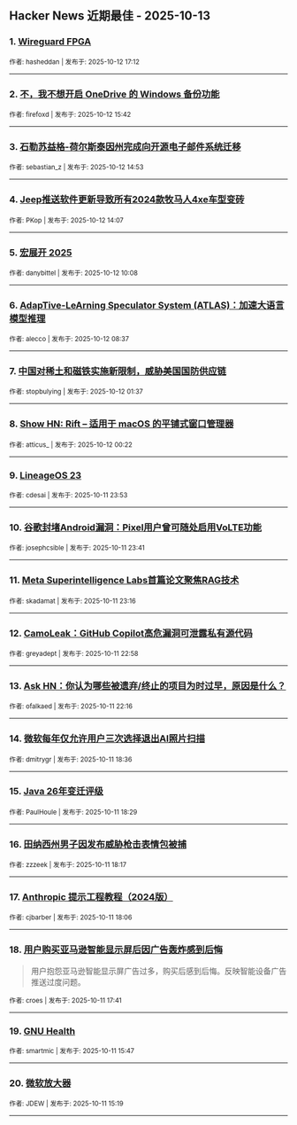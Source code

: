 ## Hacker News 近期最佳 - 2025-10-13


### 1. [Wireguard FPGA](https://news.ycombinator.com/item?id=45559857)

<sub>作者: hasheddan | 发布于: 2025-10-12 17:12</sub>

---

### 2. [不，我不想开启 OneDrive 的 Windows 备份功能](https://news.ycombinator.com/item?id=45559023)

<sub>作者: firefoxd | 发布于: 2025-10-12 15:42</sub>

---

### 3. [石勒苏益格-荷尔斯泰因州完成向开源电子邮件系统迁移](https://news.ycombinator.com/item?id=45558635)

<sub>作者: sebastian_z | 发布于: 2025-10-12 14:53</sub>

---

### 4. [Jeep推送软件更新导致所有2024款牧马人4xe车型变砖](https://news.ycombinator.com/item?id=45558318)

<sub>作者: PKop | 发布于: 2025-10-12 14:07</sub>

---

### 5. [宏展开 2025](https://news.ycombinator.com/item?id=45556952)

<sub>作者: danybittel | 发布于: 2025-10-12 10:08</sub>

---

### 6. [AdapTive-LeArning Speculator System (ATLAS)：加速大语言模型推理](https://news.ycombinator.com/item?id=45556474)

<sub>作者: alecco | 发布于: 2025-10-12 08:37</sub>

---

### 7. [中国对稀土和磁铁实施新限制，威胁美国国防供应链](https://news.ycombinator.com/item?id=45554369)

<sub>作者: stopbulying | 发布于: 2025-10-12 01:37</sub>

---

### 8. [Show HN: Rift – 适用于 macOS 的平铺式窗口管理器](https://news.ycombinator.com/item?id=45553995)

<sub>作者: atticus_ | 发布于: 2025-10-12 00:22</sub>

---

### 9. [LineageOS 23](https://news.ycombinator.com/item?id=45553835)

<sub>作者: cdesai | 发布于: 2025-10-11 23:53</sub>

---

### 10. [谷歌封堵Android漏洞：Pixel用户曾可随处启用VoLTE功能](https://news.ycombinator.com/item?id=45553764)

<sub>作者: josephcsible | 发布于: 2025-10-11 23:41</sub>

---

### 11. [Meta Superintelligence Labs首篇论文聚焦RAG技术](https://news.ycombinator.com/item?id=45553577)

<sub>作者: skadamat | 发布于: 2025-10-11 23:16</sub>

---

### 12. [CamoLeak：GitHub Copilot高危漏洞可泄露私有源代码](https://news.ycombinator.com/item?id=45553422)

<sub>作者: greyadept | 发布于: 2025-10-11 22:58</sub>

---

### 13. [Ask HN：你认为哪些被遗弃/终止的项目为时过早，原因是什么？](https://news.ycombinator.com/item?id=45553132)

<sub>作者: ofalkaed | 发布于: 2025-10-11 22:16</sub>

---

### 14. [微软每年仅允许用户三次选择退出AI照片扫描](https://news.ycombinator.com/item?id=45551504)

<sub>作者: dmitrygr | 发布于: 2025-10-11 18:36</sub>

---

### 15. [Java 26年变迁评级](https://news.ycombinator.com/item?id=45551450)

<sub>作者: PaulHoule | 发布于: 2025-10-11 18:29</sub>

---

### 16. [田纳西州男子因发布威胁枪击表情包被捕](https://news.ycombinator.com/item?id=45551352)

<sub>作者: zzzeek | 发布于: 2025-10-11 18:17</sub>

---

### 17. [Anthropic 提示工程教程（2024版）](https://news.ycombinator.com/item?id=45551260)

<sub>作者: cjbarber | 发布于: 2025-10-11 18:06</sub>

---

### 18. [用户购买亚马逊智能显示屏后因广告轰炸感到后悔](https://news.ycombinator.com/item?id=45551081)
> 用户抱怨亚马逊智能显示屏广告过多，购买后感到后悔。反映智能设备广告推送过度问题。

<sub>作者: croes | 发布于: 2025-10-11 17:41</sub>

---

### 19. [GNU Health](https://news.ycombinator.com/item?id=45550049)

<sub>作者: smartmic | 发布于: 2025-10-11 15:47</sub>

---

### 20. [微软放大器](https://news.ycombinator.com/item?id=45549848)

<sub>作者: JDEW | 发布于: 2025-10-11 15:19</sub>

---
